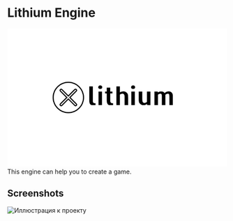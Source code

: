 # Lithium Engine 
![Иллюстрация к проекту](https://github.com/SERJCOM/img/blob/main/logoza.ru.png)
This engine can help you to create a game. 

## Screenshots

![Иллюстрация к проекту](https://github.com/SERJCOM/lithium/blob/master/screenshots/1.png)
